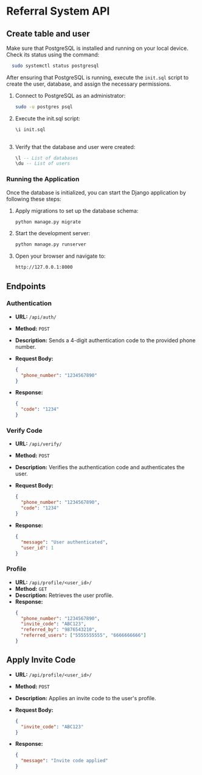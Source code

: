 

# Referral System API
## Create table and user

Make sure that PostgreSQL is installed and running on your local device. Check its status using the command:

  ```bash
    sudo systemctl status postgresql
  ```

After ensuring that PostgreSQL is running, execute the `init.sql` script to create the user, database, and assign the necessary permissions.

1. Connect to PostgreSQL as an administrator:
   ```bash
   sudo -u postgres psql

2. Execute the init.sql script:
   ```sql
   \i init.sql 
 
3. Verify that the database and user were created:
   ```sql
   \l -- List of databases
   \du -- List of users

### Running the Application

Once the database is initialized, you can start the Django application by following these steps:

1. Apply migrations to set up the database schema:
   ```bash
   python manage.py migrate

2. Start the development server:
   ```bash
   python manage.py runserver

3. Open your browser and navigate to:
   ```bash
   http://127.0.0.1:8000

## Endpoints

### Authentication

- **URL:** `/api/auth/`
- **Method:** `POST`
- **Description:** Sends a 4-digit authentication code to the provided phone number.
- **Request Body:**
  ```json
  {
    "phone_number": "1234567890"
  }
  ```
  
- **Response:**
  ```json
  {
    "code": "1234"
  }
  ```
### Verify Code

- **URL:** `/api/verify/`
- **Method:** `POST`
- **Description:** Verifies the authentication code and authenticates the user.
- **Request Body:**
  ```json
  {
    "phone_number": "1234567890",
    "code": "1234"
  }
  ```

- **Response:**
  ```json
  {
    "message": "User authenticated",
    "user_id": 1
  }
  ```

### Profile

- **URL:** `/api/profile/<user_id>/`
- **Method:** `GET`
- **Description:** Retrieves the user profile.
- **Response:**
  ```json
  {
    "phone_number": "1234567890",
    "invite_code": "ABC123",
    "referred_by": "9876543210",
    "referred_users": ["5555555555", "6666666666"]
  }
  ```

## Apply Invite Code

- **URL:** `/api/profile/<user_id>/`
- **Method:** `POST`
- **Description:** Applies an invite code to the user's profile.
- **Request Body:**
  ```json
  {
    "invite_code": "ABC123"
  }
  ```
  
- **Response:**
  ```json
  {
    "message": "Invite code applied"
  }
  ```



